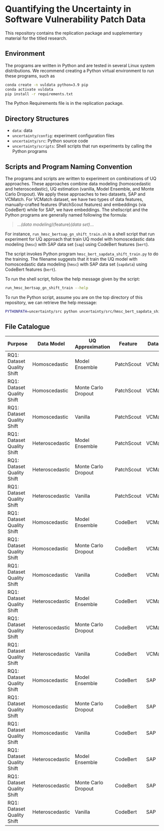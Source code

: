 # Quantifying the Uncertainty in Software Vulnerability Patch Data

This repository contains the replication package and supplementary material for the titled research.

## Environment
The programs are written in Python and are tested in several Linux system
distributions. We recommend creating a Python virtual environment to run these
programs, such as
```bash
conda create -n vuldata python=3.9 pip
conda activate vuldata
pip install -r requirements.txt
```
The Python Requirements file is in the replication package.

## Directory Structures
- `data`: data
- `uncertainty/config`: experiment configuration files
- `uncertainty/src`: Python source code
- `uncertainty/scripts`: Shell scripts that run experiments by calling the Python programs

## Scripts and Program Naming Convention
The programs and scripts are written to experiment on combinations of UQ
approaches. These approaches combine data modeling (homoscedastic and heteroscedastic),
UQ estimation (vanilla, Model Ensemble, and Monte Carlo Dropout). We apply these
approaches to two datasets, SAP and VCMatch. For VCMatch dataset, we have two
types of data features, manually-crafted features (PatchScout features) and
embeddings (via CodeBert) while for SAP, we have embeddings. The shellscript
and the Python programs are generally named following the formula:
> ..._(data modeling)_(feature)_(data set)_...

For instance, `run_hmsc_bertsap_gn_shift_train.sh` is a shell script that run
experiment for UQ approach that train UQ model with homoscedastic data modeling
(`hmsc`) with SAP data set (`sap`) using CodeBert features (`bert`).

The script invokes Python program `hmsc_bert_sapdata_shift_train.py` to do the
training. The filename suggests that it train the UQ model with homoscedastic
data modeling (`hmsc`)  with SAP data set (`sapdata`) using CodeBert features
(`bert`).

To run the shell script, follow the help message given by the script:
```bash
run_hmsc_bertsap_gn_shift_train --help
```

To run the Python script, assume you are on the top directory of this repository,
we can retrieve the help message:
```bash
PYTHONPATH=uncertainty/src python uncertainty/src/hmsc_bert_sapdata_shift_train.py --help
```

## File Catalogue
|Purpose|Data Model|UQ Approximation|Feature| Dataset|Shell Script| Main Python Program | Python Package |
|-------|----------|----------------|-------|--------|------------|---------------------|----------------|
| RQ1: Dataset Quality Shift|Homoscedastic|Model Ensemble|PatchScout|VCMatch|run_hmsc_psvcm_gn_shift_train.sh|htsc_ps_vcmdata_shift_train.py|uqmodel.ensemble|
| RQ1: Dataset Quality Shift|Homoscedastic|Monte Carlo Dropout|PatchScout|VCMatch|run_hmsc_psvcm_gn_shift_train.sh|htsc_ps_vcmdata_shift_train.py|uqmodel.ensemble|
| RQ1: Dataset Quality Shift|Homoscedastic|Vanilla|PatchScout|VCMatch|run_hmsc_psvcm_gn_shift_train.sh|hmsc_ps_vcmdata_shift_train.py|uqmodel.ensemble|
| RQ1: Dataset Quality Shift|Heteroscedastic|Model Ensemble|PatchScout|VCMatch|run_htsc_psvcm_gn_shift_train.sh|hmsc_ps_vcmdata_shift_train.py|uqmodel.ensemble|
| RQ1: Dataset Quality Shift|Heteroscedastic|Monte Carlo Dropout|PatchScout|VCMatch|run_htsc_psvcm_gn_shift_train.sh|hmsc_ps_vcmdata_shift_train.py|uqmodel.ensemble|
| RQ1: Dataset Quality Shift|Heteroscedastic|Vanilla|PatchScout|VCMatch|run_htsc_psvcm_gn_shift_train.sh|htsc_ps_vcmdata_shift_train.py|uqmodel.ensemble|
| RQ1: Dataset Quality Shift|Homoscedastic|Model Ensemble|CodeBert|VCMatch|run_bert_bertvcm_gn_shift_train.sh|htsc_bert_vcmdata_shift_train.py|uqmodel.ensemble|
| RQ1: Dataset Quality Shift|Homoscedastic|Monte Carlo Dropout|CodeBert|VCMatch|run_hmsc_bertvcm_gn_shift_train.sh|htsc_bert_vcmdata_shift_train.py|uqmodel.ensemble|
| RQ1: Dataset Quality Shift|Homoscedastic|Vanilla|CodeBert|VCMatch|run_hmsc_bertvcm_gn_shift_train.sh|htsc_bert_vcmdata_shift_train.py|uqmodel.ensemble|
| RQ1: Dataset Quality Shift|Heteroscedastic|Model Ensemble|CodeBert|VCMatch|run_htsc_bertvcm_gn_shift_train.sh|htsc_bert_vcmdata_shift_train.py|uqmodel.ensemble|
| RQ1: Dataset Quality Shift|Heteroscedastic|Monte Carlo Dropout|CodeBert|VCMatch|run_htsc_bertvcm_gn_shift_train.sh|htsc_bert_vcmdata_shift_train.py|uqmodel.ensemble|
| RQ1: Dataset Quality Shift|Heteroscedastic|Vanilla|CodeBert|VCMatch|run_htsc_bertvcm_gn_shift_train.sh|htsc_bert_vcmdata_shift_train.py|uqmodel.ensemble|
| RQ1: Dataset Quality Shift|Homoscedastic|Model Ensemble|CodeBert|SAP|run_bert_bertsap_gn_shift_train.sh|htsc_bert_sapdata_shift_train.py|uqmodel.ensemble|
| RQ1: Dataset Quality Shift|Homoscedastic|Monte Carlo Dropout|CodeBert|SAP|run_hmsc_bertsap_gn_shift_train.sh|htsc_bert_vcmdata_shift_train.py|uqmodel.ensemble|
| RQ1: Dataset Quality Shift|Homoscedastic|Vanilla|CodeBert|SAP|run_hmsc_bertsap_gn_shift_train.sh|htsc_bert_sapdata_shift_train.py|uqmodel.ensemble|
| RQ1: Dataset Quality Shift|Heteroscedastic|Model Ensemble|CodeBert|SAP|run_htsc_bertsap_gn_shift_train.sh|htsc_bert_sapdata_shift_train.py|uqmodel.ensemble|
| RQ1: Dataset Quality Shift|Heteroscedastic|Monte Carlo Dropout|CodeBert|SAP|run_htsc_bertsap_gn_shift_train.sh|htsc_bert_sapdata_shift_train.py|uqmodel.ensemble|
| RQ1: Dataset Quality Shift|Heteroscedastic|Vanilla|CodeBert|SAP|run_htsc_bertsap_gn_shift_train.sh|htsc_bert_sapdata_shift_train.py|uqmodel.ensemble|
